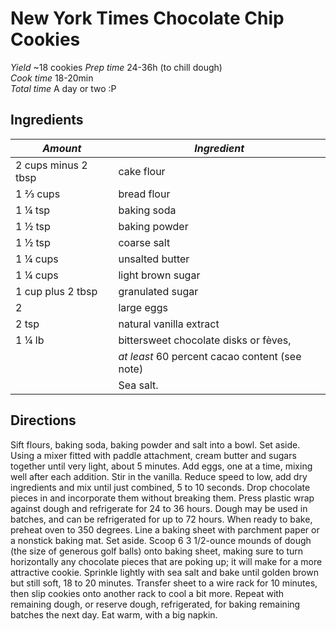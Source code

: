 New York Times Chocolate Chip Cookies
=====================================

*Yield*      ~18 cookies
*Prep time*  24-36h (to chill dough)   
*Cook time*  18-20min   
*Total time* A day or two :P   


Ingredients
-----------

*Amount*            | *Ingredient*
--------------------|---------------------------------
2 cups minus 2 tbsp | cake flour
1 ⅔ cups            | bread flour
1 ¼ tsp             | baking soda
1 ½ tsp             | baking powder
1 ½ tsp             | coarse salt
1 ¼ cups            | unsalted butter
1 ¼ cups            | light brown sugar
1 cup plus 2 tbsp   | granulated sugar
2                   | large eggs
2 tsp               | natural vanilla extract
1 ¼ lb              | bittersweet chocolate disks or fèves,
                    | *at least* 60 percent cacao content (see note)
                    | Sea salt.

Directions
----------
Sift flours, baking soda, baking powder and salt into a bowl. Set aside.
Using a mixer fitted with paddle attachment, cream butter and sugars together until very light, about 5 minutes. Add eggs, one at a time, mixing well after each addition. Stir in the vanilla. Reduce speed to low, add dry ingredients and mix until just combined, 5 to 10 seconds. Drop chocolate pieces in and incorporate them without breaking them. Press plastic wrap against dough and refrigerate for 24 to 36 hours. Dough may be used in batches, and can be refrigerated for up to 72 hours.
When ready to bake, preheat oven to 350 degrees. Line a baking sheet with parchment paper or a nonstick baking mat. Set aside.
Scoop 6 3 1/2-ounce mounds of dough (the size of generous golf balls) onto baking sheet, making sure to turn horizontally any chocolate pieces that are poking up; it will make for a more attractive cookie. Sprinkle lightly with sea salt and bake until golden brown but still soft, 18 to 20 minutes. Transfer sheet to a wire rack for 10 minutes, then slip cookies onto another rack to cool a bit more. Repeat with remaining dough, or reserve dough, refrigerated, for baking remaining batches the next day. Eat warm, with a big napkin.
